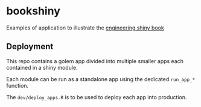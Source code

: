 
<!-- README.md is generated from README.Rmd. Please edit that file -->

# bookshiny

Examples of application to illustrate the [engineering shiny
book](https://engineering-shiny.org/)

## Deployment

This repo contains a golem app divided into multiple smaller apps each
contained in a shiny module.

Each module can be run as a standalone app using the dedicated
`run_app_*` function.

The `dev/deploy_apps.R` is to be used to deploy each app into
production.
